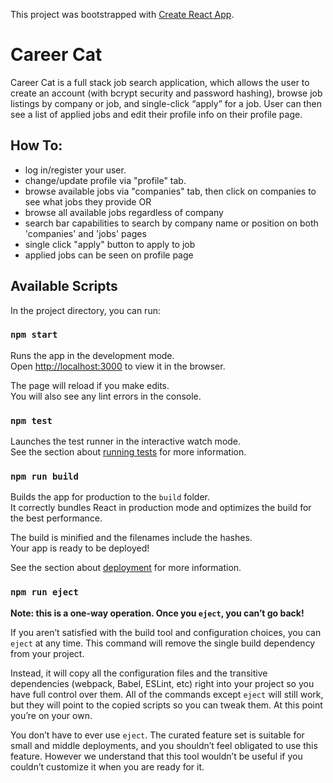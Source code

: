 This project was bootstrapped with [Create React App](https://github.com/facebook/create-react-app).

# Career Cat

Career Cat is a full stack job search application, which allows the user to create an account (with bcrypt security and password hashing), browse job listings by company or job, and single-click “apply” for a job. User can then see a list of applied jobs and edit their profile info on their profile page.



## How To:

- log in/register your user.
- change/update profile via "profile" tab.
- browse available jobs via "companies" tab, then click on companies to see what jobs they provide OR
- browse all available jobs regardless of company
- search bar capabilities to search by company name or position on both 'companies' and 'jobs' pages
- single click "apply" button to apply to job
- applied jobs can be seen on profile page


## Available Scripts

In the project directory, you can run:

### `npm start`

Runs the app in the development mode.<br />
Open [http://localhost:3000](http://localhost:3000) to view it in the browser.

The page will reload if you make edits.<br />
You will also see any lint errors in the console.

### `npm test`

Launches the test runner in the interactive watch mode.<br />
See the section about [running tests](https://facebook.github.io/create-react-app/docs/running-tests) for more information.

### `npm run build`

Builds the app for production to the `build` folder.<br />
It correctly bundles React in production mode and optimizes the build for the best performance.

The build is minified and the filenames include the hashes.<br />
Your app is ready to be deployed!

See the section about [deployment](https://facebook.github.io/create-react-app/docs/deployment) for more information.

### `npm run eject`

**Note: this is a one-way operation. Once you `eject`, you can’t go back!**

If you aren’t satisfied with the build tool and configuration choices, you can `eject` at any time. This command will remove the single build dependency from your project.

Instead, it will copy all the configuration files and the transitive dependencies (webpack, Babel, ESLint, etc) right into your project so you have full control over them. All of the commands except `eject` will still work, but they will point to the copied scripts so you can tweak them. At this point you’re on your own.

You don’t have to ever use `eject`. The curated feature set is suitable for small and middle deployments, and you shouldn’t feel obligated to use this feature. However we understand that this tool wouldn’t be useful if you couldn’t customize it when you are ready for it.

